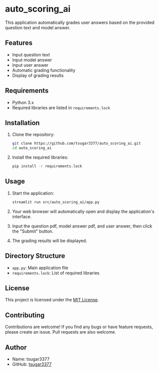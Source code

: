 # auto_scoring_ai

This application automatically grades user answers based on the provided question text and model answer.

## Features

- Input question text
- Input model answer
- Input user answer
- Automatic grading functionality
- Display of grading results

## Requirements

- Python 3.x
- Required libraries are listed in `requirements.lock`

## Installation

1. Clone the repository:

    ```bash
    git clone https://github.com/tsugar3377/auto_scoring_ai.git
    cd auto_scoring_ai
    ```

2. Install the required libraries:

    ```bash
    pip install -r requirements.lock
    ```

## Usage

1. Start the application:

    ```bash
    streamlit run src/auto_scoring_ai/app.py
    ```

2. Your web browser will automatically open and display the application's interface.

3. Input the question pdf, model answer pdf, and user answer, then click the "Submit" button.

4. The grading results will be displayed.

## Directory Structure

- `app.py`: Main application file
- `requirements.lock`: List of required libraries

## License

This project is licensed under the [MIT License](LICENSE.txt).

## Contributing

Contributions are welcome! If you find any bugs or have feature requests, please create an issue. Pull requests are also welcome.

## Author

- Name: tsugar3377
- GitHub: [tsugar3377](https://github.com/tsugar3377)


